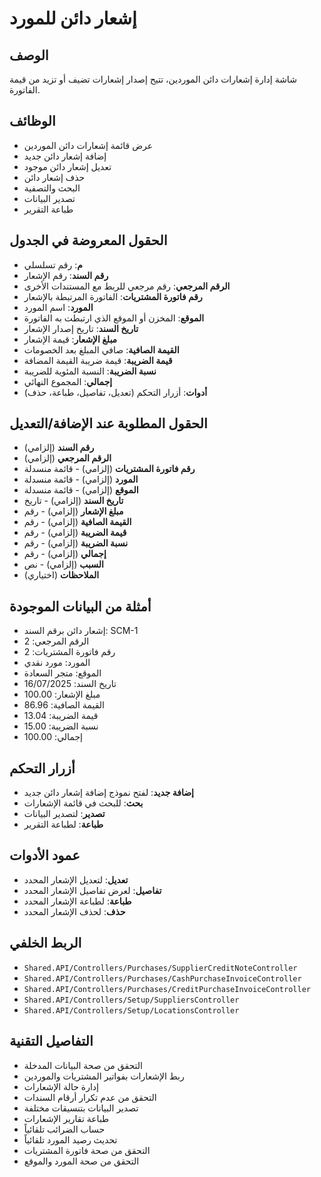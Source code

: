 # إشعار دائن للمورد

## الوصف
شاشة إدارة إشعارات دائن الموردين، تتيح إصدار إشعارات تضيف أو تزيد من قيمة الفاتورة.

## الوظائف
- عرض قائمة إشعارات دائن الموردين
- إضافة إشعار دائن جديد
- تعديل إشعار دائن موجود
- حذف إشعار دائن
- البحث والتصفية
- تصدير البيانات
- طباعة التقرير

## الحقول المعروضة في الجدول
- **م**: رقم تسلسلي
- **رقم السند**: رقم الإشعار
- **الرقم المرجعي**: رقم مرجعي للربط مع المستندات الأخرى
- **رقم فاتورة المشتريات**: الفاتورة المرتبطة بالإشعار
- **المورد**: اسم المورد
- **الموقع**: المخزن أو الموقع الذي ارتبطت به الفاتورة
- **تاريخ السند**: تاريخ إصدار الإشعار
- **مبلغ الإشعار**: قيمة الإشعار
- **القيمة الصافية**: صافي المبلغ بعد الخصومات
- **قيمة الضريبة**: قيمة ضريبة القيمة المضافة
- **نسبة الضريبة**: النسبة المئوية للضريبة
- **إجمالي**: المجموع النهائي
- **أدوات**: أزرار التحكم (تعديل، تفاصيل، طباعة، حذف)

## الحقول المطلوبة عند الإضافة/التعديل
- **رقم السند** (إلزامي)
- **الرقم المرجعي** (إلزامي)
- **رقم فاتورة المشتريات** (إلزامي) - قائمة منسدلة
- **المورد** (إلزامي) - قائمة منسدلة
- **الموقع** (إلزامي) - قائمة منسدلة
- **تاريخ السند** (إلزامي) - تاريخ
- **مبلغ الإشعار** (إلزامي) - رقم
- **القيمة الصافية** (إلزامي) - رقم
- **قيمة الضريبة** (إلزامي) - رقم
- **نسبة الضريبة** (إلزامي) - رقم
- **إجمالي** (إلزامي) - رقم
- **السبب** (إلزامي) - نص
- **الملاحظات** (اختياري)

## أمثلة من البيانات الموجودة
- إشعار دائن برقم السند: SCM-1
- الرقم المرجعي: 2
- رقم فاتورة المشتريات: 2
- المورد: مورد نقدي
- الموقع: متجر السعادة
- تاريخ السند: 16/07/2025
- مبلغ الإشعار: 100.00
- القيمة الصافية: 86.96
- قيمة الضريبة: 13.04
- نسبة الضريبة: 15.00
- إجمالي: 100.00

## أزرار التحكم
- **إضافة جديد**: لفتح نموذج إضافة إشعار دائن جديد
- **بحث**: للبحث في قائمة الإشعارات
- **تصدير**: لتصدير البيانات
- **طباعة**: لطباعة التقرير

## عمود الأدوات
- **تعديل**: لتعديل الإشعار المحدد
- **تفاصيل**: لعرض تفاصيل الإشعار المحدد
- **طباعة**: لطباعة الإشعار المحدد
- **حذف**: لحذف الإشعار المحدد

## الربط الخلفي
- `Shared.API/Controllers/Purchases/SupplierCreditNoteController`
- `Shared.API/Controllers/Purchases/CashPurchaseInvoiceController`
- `Shared.API/Controllers/Purchases/CreditPurchaseInvoiceController`
- `Shared.API/Controllers/Setup/SuppliersController`
- `Shared.API/Controllers/Setup/LocationsController`

## التفاصيل التقنية
- التحقق من صحة البيانات المدخلة
- ربط الإشعارات بفواتير المشتريات والموردين
- إدارة حالة الإشعارات
- التحقق من عدم تكرار أرقام السندات
- تصدير البيانات بتنسيقات مختلفة
- طباعة تقارير الإشعارات
- حساب الضرائب تلقائياً
- تحديث رصيد المورد تلقائياً
- التحقق من صحة فاتورة المشتريات
- التحقق من صحة المورد والموقع

